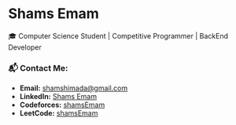 # Shams Emam

🎓 Computer Science Student |  Competitive Programmer | BackEnd Developer

### 📬 Contact Me:
- **Email:** [shamshimada@gmail.com](mailto:shamshimada@gmail.com)
- **LinkedIn:** [Shams Emam](https://www.linkedin.com/in/Shams%20Emam)
- **Codeforces:** [shamsEmam](https://codeforces.com/profile/shamsEmam)
- **LeetCode:** [shamsEmam](https://leetcode.com/u/ShamsEmam/)


